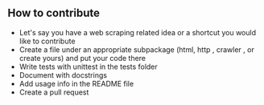 
## How to contribute

- Let's say you have a web scraping related idea or a shortcut you would like to contribute
- Create a file under an appropriate subpackage (html, http , crawler , or create yours) and put your code there
- Write tests with unittest in the tests folder 
- Document with docstrings
- Add usage info in the README file 
- Create a pull request


